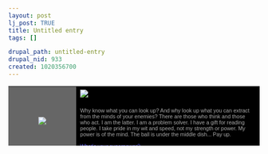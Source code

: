 ```yaml
--- 
layout: post
lj_post: TRUE
title: Untitled entry
tags: []

drupal_path: untitled-entry
drupal_nid: 933
created: 1020356700
---
```

<TABLE HEIGHT="120" BORDER="0" CELLBORDER="0" BGCOLOR="#000000"><TR><TD WIDTH="120" ROWSPAN="2" VALIGN="MIDDLE" BGCOLOR="#666666"><CENTER><IMG SRC="http://152.7.21.61/features/superhero/telepa.gif" BORDER="0"></CENTER></TD><TD HEIGHT="30"><img src="http://152.7.21.61/features/superhero/_telepa.gif" BORDER="0"></TD><TR><TD BGCOLOR="#000000" VALIGN="TOP"><P STYLE="font-family:tahoma,verdana,arial,helvetica;font-size:8pt;color:#AAAAAA;">Why know what you can look up?  And why look up what you can extract from the minds of your enemies?  There are those who think and those who act.  I am the latter.  I am a problem solver.  I have a gift for reading people.  I take pride in my wit and speed, not my strength or power.  My power is of the mind.  The ball is under the middle dish...  Pay up.<br><br><a href="http://ryanesque.cjb.net/" style="text-decoration:none;color:#6666FF;">What's your superpower?</a></P></TD></TR></TR></TABLE>

